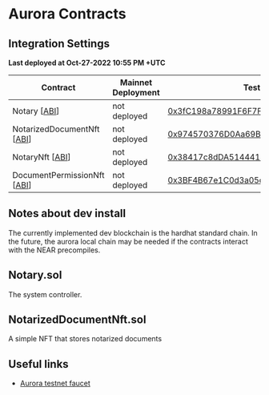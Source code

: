 # Aurora Contracts

## Integration Settings
**Last deployed at Oct-27-2022 10:55 PM +UTC** 

| Contract                                                                                               | Mainnet Deployment | Testnet Address                                                                                                                 |
|--------------------------------------------------------------------------------------------------------|--------------------|---------------------------------------------------------------------------------------------------------------------------------|
| Notary [[ABI](./artifacts/contracts/Notary.sol/Notary.json)]                                           |    not deployed    | [0x3fC198a78991F6F7F492EA3cD631eaf59BB16dE3](https://testnet.aurorascan.dev/address/0x3fC198a78991F6F7F492EA3cD631eaf59BB16dE3) |
| NotarizedDocumentNft [[ABI](./artifacts/contracts/NotarizedDocumentNft.sol/NotarizedDocumentNft.json)] |    not deployed    | [0x974570376D0Aa69Bad101B63c1117f6B3cFcDDb2](https://testnet.aurorascan.dev/address/0x974570376D0Aa69Bad101B63c1117f6B3cFcDDb2) |
| NotaryNft [[ABI](./artifacts/contracts/NotaryNft.sol/NotaryNft.json)] |    not deployed    | [0x38417c8dDA51444142526F9bE14560e3bEe00B6a](https://testnet.aurorascan.dev/address/0x38417c8dDA51444142526F9bE14560e3bEe00B6a) |
| DocumentPermissionNft [[ABI](./artifacts/contracts/DocumentPermissionNft.sol/DocumentPermissionNft.json)] |    not deployed    | [0x3BF4B67e1C0d3a05c2d70175701C43e041A19454](https://testnet.aurorascan.dev/address/0x3BF4B67e1C0d3a05c2d70175701C43e041A19454) |

## Notes about dev install
The currently implemented dev blockchain is the hardhat standard chain. In the future, the aurora local chain may be needed if the contracts interact with the NEAR precompiles.

## Notary.sol
The system controller.

## NotarizedDocumentNft.sol
A simple NFT that stores notarized documents

## Useful links
- [Aurora testnet faucet](https://aurora.dev/faucet)